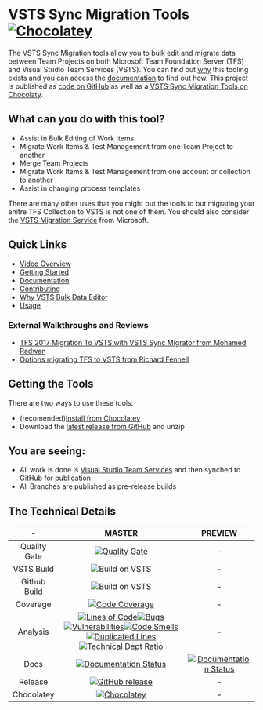 # VSTS Sync Migration Tools [![Chocolatey](https://img.shields.io/chocolatey/dt/vsts-sync-migrator.svg)](https://chocolatey.org/packages/vsts-sync-migrator/)

The VSTS Sync Migration tools allow you to bulk edit and migrate data between Team Projects on both Microsoft Team Foundation Server (TFS) and Visual Studio Team Services (VSTS). You can find out [why](http://vsts-bulk-editor.readthedocs.io/en/latest/why) this tooling exists and you can access the [documentation](http://vsts-bulk-editor.readthedocs.io) to find out how. This project is published as [code on GitHub](https://github.com/nkdAgility/vsts-sync-migration/) as well as a [VSTS Sync Migration Tools on Chocolaty](https://chocolatey.org/packages/vsts-sync-migrator/).

## What can you do with this tool?

- Assist in Bulk Editing of Work Items
- Migrate Work Items & Test Management from one Team Project to another
- Merge Team Projects
- Migrate Work Items & Test Management from one account or collection to another
- Assist in changing process templates

There are many other uses that you might put the tools to but migrating your enitre TFS Collection to VSTS is not one of them. You should also consider the [VSTS Migration Service](https://www.visualstudio.com/team-services/migrate-tfs-vsts/) from Microsoft.

## Quick Links

 - [Video Overview](https://youtu.be/ZxDktQae10M)
 - [Getting Started](http://vsts-bulk-editor.readthedocs.io/en/latest/getting-started)
 - [Documentation](http://vsts-bulk-editor.readthedocs.io)
 - [Contributing](http://vsts-bulk-editor.readthedocs.io/en/latest/#contributing)
 - [Why VSTS Bulk Data Editor](http://vsts-bulk-editor.readthedocs.io/en/latest/why)
 - [Usage](http://vsts-bulk-editor.readthedocs.io/en/latest/usage/usage/)



### External Walkthroughs and Reviews

  - [TFS 2017 Migration To VSTS with VSTS Sync Migrator from Mohamed Radwan](http://mohamedradwan.com/2017/09/15/tfs-2017-migration-to-vsts-with-vsts-sync-migrator/)
  - [Options migrating TFS to VSTS from Richard Fennell](https://blogs.blackmarble.co.uk/blogs/rfennell/post/2017/05/10/Options-migrating-TFS-to-VSTS)

## Getting the Tools

There are two ways to use these tools:

- (recomended)[Install from Chocolatey](https://chocolatey.org/packages/vsts-sync-migrator/)
- Download the [latest release from GitHub](https://github.com/nkdAgility/vsts-sync-migration/releases) and unzip

## You are seeing:

 - All work is done is [Visual Studio Team Services](https://www.visualstudio.com/products/what-is-visual-studio-online-vs) and then synched to GitHub for publication
 - All Branches are published as pre-release builds

## The Technical Details

|-| MASTER | PREVIEW |
|:-------------:|:-------------:|:-------------:|
| Quality Gate | [![Quality Gate](https://sonarcloud.io/api/badges/gate?key=vsts-sync-migrator%3Amaster)](https://sonarcloud.io/dashboard/index/vsts-sync-migrator%3Amaster) | - |
| VSTS Build | ![Build on VSTS](https://nkdagility.visualstudio.com/_apis/public/build/definitions/1b52ce63-eccc-41c8-88f9-ae6ebeefdc63/94/badge) | - |
| Github Build| ![Build on VSTS](https://nkdagility.visualstudio.com/_apis/public/build/definitions/1b52ce63-eccc-41c8-88f9-ae6ebeefdc63/95/badge) | - |
| Coverage | [![Code Coverage](https://sonarcloud.io/api/badges/measure?key=vsts-sync-migrator%3Amaster&metric=coverage)](https://sonarcloud.io/dashboard/?id=vsts-sync-migrator%3master) |  - |
| Analysis | [![Lines of Code](https://sonarcloud.io/api/badges/measure?key=vsts-sync-migrator%3Amaster&metric=ncloc)](https://sonarcloud.io/dashboard/?id=vsts-sync-migrator%3master)[![Bugs](https://sonarcloud.io/api/badges/measure?key=vsts-sync-migrator%3Amaster&metric=bugs)](https://sonarcloud.io/dashboard/?id=vsts-sync-migrator%3master)[![Vulnerabilities](https://sonarcloud.io/api/badges/measure?key=vsts-sync-migrator%3Amaster&metric=vulnerabilities)](https://sonarcloud.io/dashboard/?id=vsts-sync-migrator%3master)[![Code Smells](https://sonarcloud.io/api/badges/measure?key=vsts-sync-migrator%3Amaster&metric=code_smells)](https://sonarcloud.io/project/issues?id=vsts-sync-migrator%3master&resolved=false&types=CODE_SMELL)[![Duplicated Lines](https://sonarcloud.io/api/badges/measure?key=vsts-sync-migrator%3Amaster&metric=duplicated_lines_density)](https://sonarcloud.io/component_measures/domain/Duplications?id=vsts-sync-migrator%3master)[![Technical Dept Ratio](https://sonarcloud.io/api/badges/measure?key=vsts-sync-migrator%3Amaster&metric=sqale_debt_ratio)](https://sonarcloud.io/dashboard/?id=vsts-sync-migrator%3master) | - |
| Docs |[![Documentation Status](https://readthedocs.org/projects/vsts-bulk-editor/badge/?version=stable)](http://vsts-bulk-editor.readthedocs.org/en/stable/)|[![Documentation Status](https://readthedocs.org/projects/vsts-bulk-editor/badge/?version=latest)](http://vsts-bulk-editor.readthedocs.org/en/latest/)|
| Release |[![GitHub release](https://img.shields.io/github/release/nkdAgility/vsts-sync-migration.svg)](https://github.com/nkdAgility/vsts-sync-migrator/releases)| - |
|Chocolatey|[![Chocolatey](https://img.shields.io/chocolatey/v/vsts-sync-migrator.svg)](https://chocolatey.org/packages/vsts-sync-migrator/)|-|
